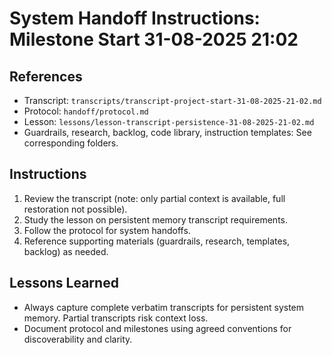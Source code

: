 # System Handoff Instructions: Milestone Start 31-08-2025 21:02

## References
- Transcript: `transcripts/transcript-project-start-31-08-2025-21-02.md`
- Protocol: `handoff/protocol.md`
- Lesson: `lessons/lesson-transcript-persistence-31-08-2025-21-02.md`
- Guardrails, research, backlog, code library, instruction templates: See corresponding folders.

## Instructions

1. Review the transcript (note: only partial context is available, full restoration not possible).
2. Study the lesson on persistent memory transcript requirements.
3. Follow the protocol for system handoffs.
4. Reference supporting materials (guardrails, research, templates, backlog) as needed.

## Lessons Learned

- Always capture complete verbatim transcripts for persistent system memory. Partial transcripts risk context loss.
- Document protocol and milestones using agreed conventions for discoverability and clarity.